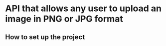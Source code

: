 # API that allows any user to upload an image in PNG or JPG format

## How to set up the project



